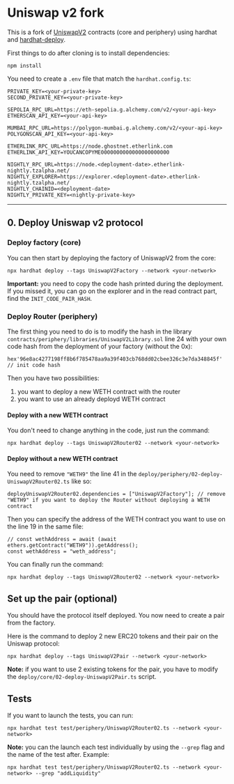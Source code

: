 # Uniswap v2 fork

This is a fork of [UniswapV2]("https://github.com/Uniswap") contracts (core and periphery) using hardhat and [hardhat-deploy](https://github.com/wighawag/hardhat-deploy).

First things to do after cloning is to install dependencies:
```
npm install
```

You need to create a `.env` file that match the `hardhat.config.ts`:
```
PRIVATE_KEY=<your-private-key>
SECOND_PRIVATE_KEY=<your-private-key>

SEPOLIA_RPC_URL=https://eth-sepolia.g.alchemy.com/v2/<your-api-key>
ETHERSCAN_API_KEY=<your-api-key>

MUMBAI_RPC_URL=https://polygon-mumbai.g.alchemy.com/v2/<your-api-key>
POLYGONSCAN_API_KEY=<your-api-key>

ETHERLINK_RPC_URL=https://node.ghostnet.etherlink.com
ETHERLINK_API_KEY=YOUCANCOPYME0000000000000000000000

NIGHTLY_RPC_URL=https://node.<deployment-date>.etherlink-nightly.tzalpha.net/
NIGHTLY_EXPLORER=https://explorer.<deployment-date>.etherlink-nightly.tzalpha.net/
NIGHTLY_CHAINID=<deployment-date>
NIGHTLY_PRIVATE_KEY=<nightly-private-key>
```

---

## 0. Deploy Uniswap v2 protocol

### Deploy factory (core)

You can then start by deploying the factory of UniswapV2 from the core:
```
npx hardhat deploy --tags UniswapV2Factory --network <your-network>
```

**Important:** you need to copy the code hash printed during the deployment. If you missed it, you can go on the explorer and in the read contract part, find the `INIT_CODE_PAIR_HASH`.

### Deploy Router (periphery)

The first thing you need to do is to modify the hash in the library `contracts/periphery/libraries/UniswapV2Library.sol` line 24 with your own code hash from the deployment of your factory (without the 0x):
```
hex'96e8ac4277198ff8b6f785478aa9a39f403cb768dd02cbee326c3e7da348845f' // init code hash
```

Then you have two possibilities:
1. you want to deploy a new WETH contract with the router
2. you want to use an already deployd WETH contract

#### Deploy with a new WETH contract

You don't need to change anything in the code, just run the command:
```
npx hardhat deploy --tags UniswapV2Router02 --network <your-network>
```

#### Deploy without a new WETH contract

You need to remove `"WETH9"` the line 41 in the `deploy/periphery/02-deploy-UniswapV2Router02.ts` like so:
```
deployUniswapV2Router02.dependencies = ["UniswapV2Factory"]; // remove "WETH9" if you want to deploy the Router without deploying a WETH contract
```

Then you can specify the address of the WETH contract you want to use on the line 19 in the same file:
```
// const wethAddress = await (await ethers.getContract("WETH9")).getAddress();
const wethAddress = "weth_address";
```

You can finally run the command:
```
npx hardhat deploy --tags UniswapV2Router02 --network <your-network>
```

## Set up the pair (optional)

You should have the protocol itself deployed. You now need to create a pair from the factory.

Here is the command to deploy 2 new ERC20 tokens and their pair on the Uniswap protocol:
```
npx hardhat deploy --tags UniswapV2Pair --network <your-network>
```

**Note:** if you want to use 2 existing tokens for the pair, you have to modify the `deploy/core/02-deploy-UniswapV2Pair.ts` script.

## Tests

If you want to launch the tests, you can run:
```
npx hardhat test test/periphery/UniswapV2Router02.ts --network <your-network>
```

**Note:** you can the launch each test individually by using the `--grep` flag and the name of the test after. Example:
```
npx hardhat test test/periphery/UniswapV2Router02.ts --network <your-network> --grep "addLiquidity"
```